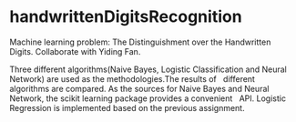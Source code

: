 # handwrittenDigitsRecognition
Machine learning problem: The Distinguishment over the Handwritten Digits.
Collaborate with Yiding Fan.

Three different algorithms(Naive Bayes, Logistic Classification and Neural Network) are used as the methodologies.The results of   different algorithms are compared. As the sources for Naive Bayes and Neural Network, the scikit learning package provides a convenient   API. Logistic Regression is implemented based on the previous assignment.
